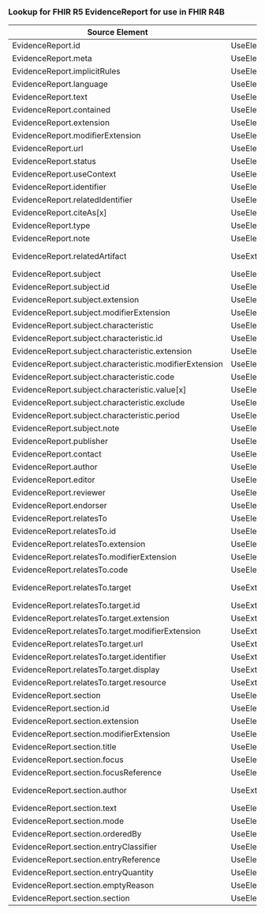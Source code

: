 ### Lookup for FHIR R5 EvidenceReport for use in FHIR R4B

| Source Element | Usage | Target |
| -------------- | ----- | ------ |
| EvidenceReport.id | UseElementSameName | EvidenceReport.id |
| EvidenceReport.meta | UseElementSameName | EvidenceReport.meta |
| EvidenceReport.implicitRules | UseElementSameName | EvidenceReport.implicitRules |
| EvidenceReport.language | UseElementSameName | EvidenceReport.language |
| EvidenceReport.text | UseElementSameName | EvidenceReport.text |
| EvidenceReport.contained | UseElementSameName | EvidenceReport.contained |
| EvidenceReport.extension | UseElementSameName | EvidenceReport.extension |
| EvidenceReport.modifierExtension | UseElementSameName | EvidenceReport.modifierExtension |
| EvidenceReport.url | UseElementSameName | EvidenceReport.url |
| EvidenceReport.status | UseElementSameName | EvidenceReport.status |
| EvidenceReport.useContext | UseElementSameName | EvidenceReport.useContext |
| EvidenceReport.identifier | UseElementSameName | EvidenceReport.identifier |
| EvidenceReport.relatedIdentifier | UseElementSameName | EvidenceReport.relatedIdentifier |
| EvidenceReport.citeAs[x] | UseElementSameName | EvidenceReport.citeAs[x] |
| EvidenceReport.type | UseElementSameName | EvidenceReport.type |
| EvidenceReport.note | UseElementSameName | EvidenceReport.note |
| EvidenceReport.relatedArtifact | UseExtension | http://hl7.org/fhir/5.0/StructureDefinition/extension-EvidenceReport.relatedArtifact |
| EvidenceReport.subject | UseElementSameName | EvidenceReport.subject |
| EvidenceReport.subject.id | UseElementSameName | EvidenceReport.subject.id |
| EvidenceReport.subject.extension | UseElementSameName | EvidenceReport.subject.extension |
| EvidenceReport.subject.modifierExtension | UseElementSameName | EvidenceReport.subject.modifierExtension |
| EvidenceReport.subject.characteristic | UseElementSameName | EvidenceReport.subject.characteristic |
| EvidenceReport.subject.characteristic.id | UseElementSameName | EvidenceReport.subject.characteristic.id |
| EvidenceReport.subject.characteristic.extension | UseElementSameName | EvidenceReport.subject.characteristic.extension |
| EvidenceReport.subject.characteristic.modifierExtension | UseElementSameName | EvidenceReport.subject.characteristic.modifierExtension |
| EvidenceReport.subject.characteristic.code | UseElementSameName | EvidenceReport.subject.characteristic.code |
| EvidenceReport.subject.characteristic.value[x] | UseElementSameName | EvidenceReport.subject.characteristic.value[x] |
| EvidenceReport.subject.characteristic.exclude | UseElementSameName | EvidenceReport.subject.characteristic.exclude |
| EvidenceReport.subject.characteristic.period | UseElementSameName | EvidenceReport.subject.characteristic.period |
| EvidenceReport.subject.note | UseElementSameName | EvidenceReport.subject.note |
| EvidenceReport.publisher | UseElementSameName | EvidenceReport.publisher |
| EvidenceReport.contact | UseElementSameName | EvidenceReport.contact |
| EvidenceReport.author | UseElementSameName | EvidenceReport.author |
| EvidenceReport.editor | UseElementSameName | EvidenceReport.editor |
| EvidenceReport.reviewer | UseElementSameName | EvidenceReport.reviewer |
| EvidenceReport.endorser | UseElementSameName | EvidenceReport.endorser |
| EvidenceReport.relatesTo | UseElementSameName | EvidenceReport.relatesTo |
| EvidenceReport.relatesTo.id | UseElementSameName | EvidenceReport.relatesTo.id |
| EvidenceReport.relatesTo.extension | UseElementSameName | EvidenceReport.relatesTo.extension |
| EvidenceReport.relatesTo.modifierExtension | UseElementSameName | EvidenceReport.relatesTo.modifierExtension |
| EvidenceReport.relatesTo.code | UseElementSameName | EvidenceReport.relatesTo.code |
| EvidenceReport.relatesTo.target | UseExtension | http://hl7.org/fhir/5.0/StructureDefinition/extension-EvidenceReport.relatesTo.target |
| EvidenceReport.relatesTo.target.id | UseExtensionFromAncestor | - |
| EvidenceReport.relatesTo.target.extension | UseExtensionFromAncestor | - |
| EvidenceReport.relatesTo.target.modifierExtension | UseExtensionFromAncestor | - |
| EvidenceReport.relatesTo.target.url | UseExtensionFromAncestor | - |
| EvidenceReport.relatesTo.target.identifier | UseExtensionFromAncestor | - |
| EvidenceReport.relatesTo.target.display | UseExtensionFromAncestor | - |
| EvidenceReport.relatesTo.target.resource | UseExtensionFromAncestor | - |
| EvidenceReport.section | UseElementSameName | EvidenceReport.section |
| EvidenceReport.section.id | UseElementSameName | EvidenceReport.section.id |
| EvidenceReport.section.extension | UseElementSameName | EvidenceReport.section.extension |
| EvidenceReport.section.modifierExtension | UseElementSameName | EvidenceReport.section.modifierExtension |
| EvidenceReport.section.title | UseElementSameName | EvidenceReport.section.title |
| EvidenceReport.section.focus | UseElementSameName | EvidenceReport.section.focus |
| EvidenceReport.section.focusReference | UseElementSameName | EvidenceReport.section.focusReference |
| EvidenceReport.section.author | UseExtension | http://hl7.org/fhir/5.0/StructureDefinition/extension-EvidenceReport.section.author |
| EvidenceReport.section.text | UseElementSameName | EvidenceReport.section.text |
| EvidenceReport.section.mode | UseElementSameName | EvidenceReport.section.mode |
| EvidenceReport.section.orderedBy | UseElementSameName | EvidenceReport.section.orderedBy |
| EvidenceReport.section.entryClassifier | UseElementSameName | EvidenceReport.section.entryClassifier |
| EvidenceReport.section.entryReference | UseElementSameName | EvidenceReport.section.entryReference |
| EvidenceReport.section.entryQuantity | UseElementSameName | EvidenceReport.section.entryQuantity |
| EvidenceReport.section.emptyReason | UseElementSameName | EvidenceReport.section.emptyReason |
| EvidenceReport.section.section | UseElementSameName | EvidenceReport.section.section |
